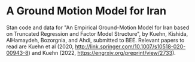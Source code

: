 # A Ground Motion Model for Iran

Stan code and data for "An Empirical Ground-Motion Model for Iran based on Truncated Regression and Factor Model Structure", by Kuehn, Kishida, AlHamaydeh, Bozorgnia, and Ahdi, submitted to BEE.
Relevant papers to read are Kuehn et al (2020, http://link.springer.com/10.1007/s10518-020-00943-8) and Kuehn (2022, https://engrxiv.org/preprint/view/2733).
 

